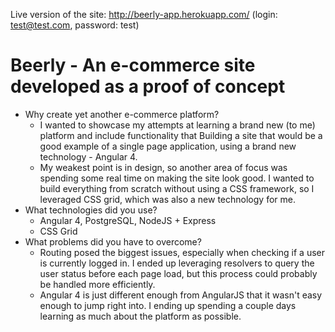 Live version of the site: http://beerly-app.herokuapp.com/ (login: test@test.com, password: test)

# Beerly - An e-commerce site developed as a proof of concept

* Why create yet another e-commerce platform?
  - I wanted to showcase my attempts at learning a brand new (to me) platform and include functionality that  Building a site that would be a good example of a single page application, using a brand new technology - Angular 4.
  - My weakest point is in design, so another area of focus was spending some real time on making the site look good. I wanted to build everything from scratch without using a CSS framework, so I leveraged CSS grid, which was also a new technology for me.
* What technologies did you use?
  - Angular 4, PostgreSQL, NodeJS + Express
  - CSS Grid
* What problems did you have to overcome?
  - Routing posed the biggest issues, especially when checking if a user is currently logged in. I ended up leveraging resolvers to query the user status before each page load, but this process could probably be handled more efficiently.
  - Angular 4 is just different enough from AngularJS that it wasn't easy enough to jump right into. I ending up spending a couple days learning as much about the platform as possible.